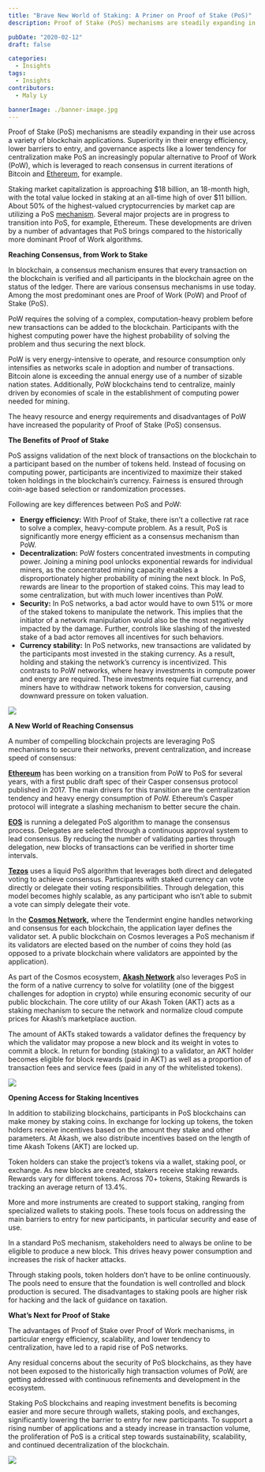 ```yaml
---
title: "Brave New World of Staking: A Primer on Proof of Stake (PoS)"
description: Proof of Stake (PoS) mechanisms are steadily expanding in their use across a variety of blockchain applications. Superiority in their energy efficiency, lower barriers to entry, and governance aspects like a lower tendency for centralization make PoS an increasingly popular alternative to Proof of Work (PoW), which is leveraged to reach consensus in current iterations of Bitcoin and Ethereum, for example.

pubDate: "2020-02-12"
draft: false

categories:
  - Insights
tags:
  - Insights
contributors:
  - Maly Ly

bannerImage: ./banner-image.jpg
---
```


Proof of Stake (PoS) mechanisms are steadily expanding in their use across a variety of blockchain applications. Superiority in their energy efficiency, lower barriers to entry, and governance aspects like a lower tendency for centralization make PoS an increasingly popular alternative to Proof of Work (PoW), which is leveraged to reach consensus in current iterations of Bitcoin and [Ethereum](https://www.brokerchoices.com/ethereum-ira/), for example.

Staking market capitalization is approaching $18 billion, an 18-month high, with the total value locked in staking at an all-time high of over $11 billion. About 50% of the highest-valued cryptocurrencies by market cap are utilizing a PoS [mechanism](https://www.stakingrewards.com/journal/research/Proof-of-Work-vs-Proof-of-Stake-Research-report/). Several major projects are in progress to transition into PoS, for example, Ethereum. These developments are driven by a number of advantages that PoS brings compared to the historically more dominant Proof of Work algorithms.

**Reaching Consensus, from Work to Stake**

In blockchain, a consensus mechanism ensures that every transaction on the blockchain is verified and all participants in the blockchain agree on the status of the ledger. There are various consensus mechanisms in use today. Among the most predominant ones are Proof of Work (PoW) and Proof of Stake (PoS).

PoW requires the solving of a complex, computation-heavy problem before new transactions can be added to the blockchain. Participants with the highest computing power have the highest probability of solving the problem and thus securing the next block.

PoW is very energy-intensive to operate, and resource consumption only intensifies as networks scale in adoption and number of transactions. Bitcoin alone is exceeding the annual energy use of a number of sizable nation states. Additionally, PoW blockchains tend to centralize, mainly driven by economies of scale in the establishment of computing power needed for mining.

The heavy resource and energy requirements and disadvantages of PoW have increased the popularity of Proof of Stake (PoS) consensus.

**The Benefits of Proof of Stake**

PoS assigns validation of the next block of transactions on the blockchain to a participant based on the number of tokens held. Instead of focusing on computing power, participants are incentivized to maximize their staked token holdings in the blockchain’s currency. Fairness is ensured through coin-age based selection or randomization processes.

Following are key differences between PoS and PoW:

- **Energy efficiency:** With Proof of Stake, there isn’t a collective rat race to solve a complex, heavy-compute problem. As a result, PoS is significantly more energy efficient as a consensus mechanism than PoW.
- **Decentralization:** PoW fosters concentrated investments in computing power. Joining a mining pool unlocks exponential rewards for individual miners, as the concentrated mining capacity enables a disproportionately higher probability of mining the next block. In PoS, rewards are linear to the proportion of staked coins. This may lead to some centralization, but with much lower incentives than PoW.
- **Security:** In PoS networks, a bad actor would have to own 51% or more of the staked tokens to manipulate the network. This implies that the initiator of a network manipulation would also be the most negatively impacted by the damage. Further, controls like slashing of the invested stake of a bad actor removes all incentives for such behaviors.
- **Currency stability:** In PoS networks, new transactions are validated by the participants most invested in the staking currency. As a result, holding and staking the network’s currency is incentivized. This contrasts to PoW networks, where heavy investments in compute power and energy are required. These investments require fiat currency, and miners have to withdraw network tokens for conversion, causing downward pressure on token valuation.

![](https://www.datocms-assets.com/45776/1620922314-hal-gatewood-ogvqxgl7xo4-unsplash.jpg)

**A New World of Reaching Consensus**

A number of compelling blockchain projects are leveraging PoS mechanisms to secure their networks, prevent centralization, and increase speed of consensus:

[**Ethereum**](https://ethereum.org/) has been working on a transition from PoW to PoS for several years, with a first public draft spec of their Casper consensus protocol published in 2017. The main drivers for this transition are the centralization tendency and heavy energy consumption of PoW. Ethereum’s Casper protocol will integrate a slashing mechanism to better secure the chain.

[**EOS**](https://eos.io/) is running a delegated PoS algorithm to manage the consensus process. Delegates are selected through a continuous approval system to lead consensus. By reducing the number of validating parties through delegation, new blocks of transactions can be verified in shorter time intervals.

[**Tezos**](https://tezos.com/) uses a liquid PoS algorithm that leverages both direct and delegated voting to achieve consensus. Participants with staked currency can vote directly or delegate their voting responsibilities. Through delegation, this model becomes highly scalable, as any participant who isn’t able to submit a vote can simply delegate their vote.

In the [**Cosmos Network**](https://cosmos.network/)**,** where the Tendermint engine handles networking and consensus for each blockchain, the application layer defines the validator set. A public blockchain on Cosmos leverages a PoS mechanism if its validators are elected based on the number of coins they hold (as opposed to a private blockchain where validators are appointed by the application).

As part of the Cosmos ecosystem, [**Akash Network**](https://blog.akash.network/2020/02/05/an-evolution-of-akash-network-token-economics/) also leverages PoS in the form of a native currency to solve for volatility (one of the biggest challenges for adoption in crypto) while ensuring economic security of our public blockchain. The core utility of our Akash Token (AKT) acts as a staking mechanism to secure the network and normalize cloud compute prices for Akash’s marketplace auction.

The amount of AKTs staked towards a validator defines the frequency by which the validator may propose a new block and its weight in votes to commit a block. In return for bonding (staking) to a validator, an AKT holder becomes eligible for block rewards (paid in AKT) as well as a proportion of transaction fees and service fees (paid in any of the whitelisted tokens).

![](https://www.datocms-assets.com/45776/1620922324-pietro-jeng-n6b49ltx7nm-unsplash.jpg)

**Opening Access for Staking Incentives**

In addition to stabilizing blockchains, participants in PoS blockchains can make money by staking coins. In exchange for locking up tokens, the token holders receive incentives based on the amount they stake and other parameters. At Akash, we also distribute incentives based on the length of time Akash Tokens (AKT) are locked up.

Token holders can stake the project’s tokens via a wallet, staking pool, or exchange. As new blocks are created, stakers receive staking rewards. Rewards vary for different tokens. Across 70+ tokens, Staking Rewards is tracking an average return of 13.4%.

More and more instruments are created to support staking, ranging from specialized wallets to staking pools. These tools focus on addressing the main barriers to entry for new participants, in particular security and ease of use.

In a standard PoS mechanism, stakeholders need to always be online to be eligible to produce a new block. This drives heavy power consumption and increases the risk of hacker attacks.

Through staking pools, token holders don’t have to be online continuously. The pools need to ensure that the foundation is well controlled and block production is secured. The disadvantages to staking pools are higher risk for hacking and the lack of guidance on taxation.

**What’s Next for Proof of Stake**

The advantages of Proof of Stake over Proof of Work mechanisms, in particular energy efficiency, scalability, and lower tendency to centralization, have led to a rapid rise of PoS networks.

Any residual concerns about the security of PoS blockchains, as they have not been exposed to the historically high transaction volumes of PoW, are getting addressed with continuous refinements and development in the ecosystem.

Staking PoS blockchains and reaping investment benefits is becoming easier and more secure through wallets, staking pools, and exchanges, significantly lowering the barrier to entry for new participants. To support a rising number of applications and a steady increase in transaction volume, the proliferation of PoS is a critical step towards sustainability, scalability, and continued decentralization of the blockchain.

![](https://www.datocms-assets.com/45776/1620922332-laimannung-bnz895q8ne-unsplash-1.jpg)
